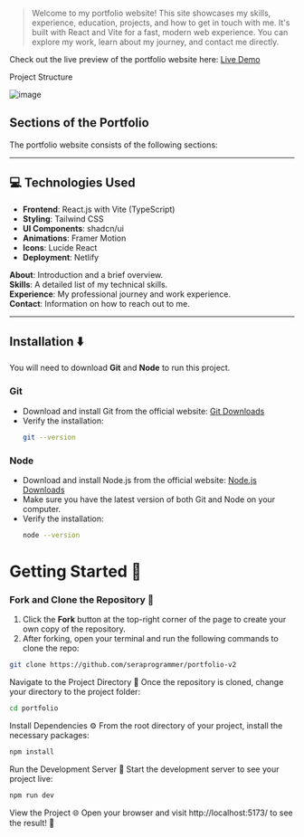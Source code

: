 > Welcome to my portfolio website! This site showcases my skills, experience, education, projects, and how to get in touch with me. It's built with React and Vite for a fast, modern web experience. You can explore my work, learn about my journey, and contact me directly.

Check out the live preview of the portfolio website here:
[Live Demo](https://codervai2.vercel.app/)

Project Structure

![image](https://github.com/user-attachments/assets/b935deee-01c2-4704-8e81-90113bfd6640)

## Sections of the Portfolio

The portfolio website consists of the following sections:

---

## 💻 Technologies Used  
- **Frontend**: React.js with Vite (TypeScript)  
- **Styling**: Tailwind CSS  
- **UI Components**: shadcn/ui  
- **Animations**: Framer Motion  
- **Icons**: Lucide React  
- **Deployment**: Netlify  

**About**: Introduction and a brief overview.  
**Skills**: A detailed list of my technical skills.  
**Experience**: My professional journey and work experience.  
**Contact**: Information on how to reach out to me.  

---

## Installation ⬇️

You will need to download **Git** and **Node** to run this project.

### Git

- Download and install Git from the official website: [Git Downloads](https://git-scm.com/)
- Verify the installation:
  ```bash
  git --version
  ```

### Node

- Download and install Node.js from the official website: [Node.js Downloads](https://nodejs.org/)
- Make sure you have the latest version of both Git and Node on your computer.
- Verify the installation:
  ```bash
  node --version
  ```

# Getting Started 🎯

### Fork and Clone the Repository 🚀
1. Click the **Fork** button at the top-right corner of the page to create your own copy of the repository.
2. After forking, open your terminal and run the following commands to clone the repo:

  ```bash
  git clone https://github.com/seraprogrammer/portfolio-v2
  ```
Navigate to the Project Directory 📂
Once the repository is cloned, change your directory to the project folder:
```bash
cd portfolio
```

Install Dependencies ⚙️
From the root directory of your project, install the necessary packages:
```bash
npm install
```

Run the Development Server 🚀
Start the development server to see your project live:
```bash
npm run dev
```

View the Project 🌐
Open your browser and visit http://localhost:5173/ to see the result! 🎉
